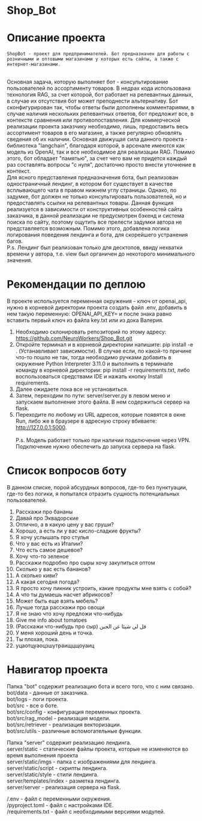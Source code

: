 # Shop_Bot

# Описание проекта
    ShopBot - проект для предпринимателей. Бот предназначен для работы с розничными и оптовыми магазинами у которых есть сайты, а также с интернет-магазинами.
<br>Основная задача, которую выполняет бот - консультирование пользователей по ассортименту товаров. В недрах кода использована технология RAG,
за счет которой, бот работает на релевантных данных, в случае их отсутствия бот может преподнести альтернативу. Бот сконфигурирован так, чтобы
ответы были дополнены комментариями, в случае наличия нескольких релевантных ответов, бот предложит все, в контексте сравнения или противопоставления.
Для коммерческой реализации проекта заказчику необходимо, лишь, предоставить весь ассортимент товаров в его магазине, а также регулярно обновлять сведения
об их наличии. Основная движущая сила данного проекта - библиотека "langchain", благодаря которой, в арсенале имеются как модель из OpenAI, так и все необходимое
для реализации RAG. Помимо этого, бот обладает "памятью", за счет чего вам не придется каждый раз составлять вопросы "с нуля", достаточно просто внести
уточнение в контекст.<br>Для ясного представления предназначения бота, был реализован одностраничный лендинг, в котором бот существует в качестве всплывающего
чата в правом нижнем углу страницы. Однако, по задумке, бот должен не только консультировать пользователей, но и предоставлять ссылки на релевантных товары. 
Данная функция реализуется в зависимости от конструктивных особенностей сайта заказчика, в данной реализации не предусмотрен бэкенд и система поиска по сайту,
поэтому ощутить все прелести задумки автора не представляется возможным. Помимо этого, добавлена логика логирования поведения лендинга и бота, для скорейшего
устранения багов.<br>
P.s. Лендинг был реализован только для десктопов, ввиду нехватки времени у автора, т.е. view был органичен до некоторого минимального значения.  

# Рекомендации по деплою
В проекте используется переменная окружения - ключ от openai_api, нужно в корневой директории проекта создать файл .env, добавить в нем такую переменную: OPENAI_API_KEY= и после знака равно вставить первый ключ из файла key.txt или из дока Валерия.
1) Необходимо склонировать репозиторий по этому адресу: https://github.com/NeuroWorkers/Shop_Bot.git
2) Откройте терминал и в корневой директории напишите: pip install -e . (Устанавливает зависимости). В случае если, по какой-то причине что-то
пошло не так, тогда необходимо ручками добавить в окружение Python Interpreter 3.11.0 и выполнить в терминале команду в корневой директории: pip install -r requirements.txt, 
либо воспользоваться средствами IDE и нажать кнопку Install requirements.
3) Далее ожидаете пока все не установиться.
4) Затем, переходим по пути: server/server.py в левом меню и запускаем выполнение этого файла. В нем содержиться сервер на flask.
5) Переходите по любому из URL адресов, которые появятся в окне Run, либо же в браузере в адресную строку вбиваете: http://127.0.0.1:5000.
<br><br>P.s. Модель работает только при наличии подключения через VPN. Подключение нужно обеспечить до запуска сервера на flask.

# Список вопросов боту
В данном списке, порой абсурдных вопросов, где-то без пунктуации, где-то без логики, я попытался отразить сущность потенциальных пользователей.
1) Расскажи про бананы
2) Давай про Эквадорские
3) Отлично, а в какую цену у вас груши?
4) Хорошо, а есть ли у вас кисло-сладкие фрукты?
5) Я хочу услышать про стулья
6) Что у вас есть из Италии?
7) Что есть самое дешевое?
8) Хочу что-то зеленое
9) Расскажи подробно про сыры хочу закупиться оптом
10) Сколько у вас есть бананов?
11) А сколько киви?
12) А какая сегодня погода?
13) Я просто хочу пикник устроить, какие продукты мне взять с собой?
14) А что ты думаешь насчет абрикосов?
15) Может быть еще взять мебель?
16) Лучше тогда расскажи про овощи
17) Я не знаю что хочу предложи что-нибудь
18) Give me info about tomatoes
19) (Расскажи что-нибудь про сыр) قل لي شيئا عن الجبن
20) У меня хороший день и точка.
21) Ты плохая, пока.
22) уцаотцуаоцзшутраищцщоуаиц

# Навигатор проекта 
Папка "bot" содержит реализацию бота и всего того, что с ним связано.<br>
bot/data - данные от заказчика.<br>
bot/logs - логи проекта.<br>
bot/src - все о боте.<br>
bot/src/config - конфигурация переменных проекта.<br>
bot/src/rag_model - реализация модели.<br> 
bot/src/retriever - реализация векторизации.<br>
bot/src/utils - различные вспомогательные функции.<br>

Папка "server" содержит реализацию лендинга.<br>
server/static - статические файлы проекта, которые не изменяются во время выполнения проекта<br>
server/static/imgs - папка с изображениями для лендинга.<br>
server/static/script - скрипты лендинга.<br>
server/static/style - стили лендинга.<br>
server/templates/index - разметка лендинга.<br>
server/server - реализация сервера на flask.<br>

/.env - файл с переменными окружения.<br>
/pyproject.toml - файл с настройками IDE.<br>
/requirements.txt - файл с необходимыми версиями модулей.
